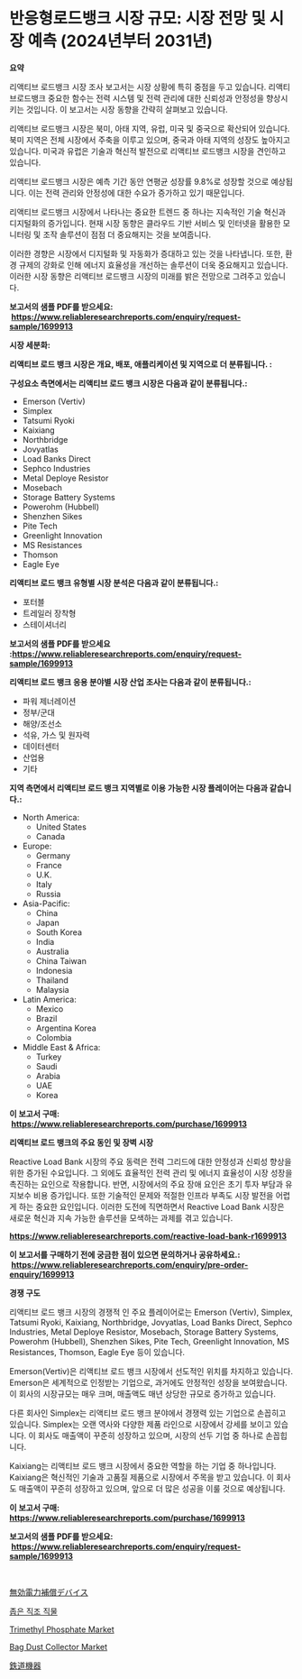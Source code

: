 <p><h1>반응형로드뱅크 시장 규모: 시장 전망 및 시장 예측 (2024년부터 2031년)</h1></p><p><strong>요약</strong></p>
<p><p>리액티브 로드뱅크 시장 조사 보고서는 시장 상황에 특히 중점을 두고 있습니다. 리액티브로드뱅크 중요한 함수는 전력 시스템 및 전력 관리에 대한 신뢰성과 안정성을 향상시키는 것입니다. 이 보고서는 시장 동향을 간략히 살펴보고 있습니다. </p><p>리액티브 로드뱅크 시장은 북미, 아태 지역, 유럽, 미국 및 중국으로 확산되어 있습니다. 북미 지역은 전체 시장에서 주축을 이루고 있으며, 중국과 아태 지역의 성장도 높아지고 있습니다. 미국과 유럽은 기술과 혁신적 발전으로 리액티브 로드뱅크 시장을 견인하고 있습니다.</p><p>리액티브 로드뱅크 시장은 예측 기간 동안 연평균 성장률 9.8%로 성장할 것으로 예상됩니다. 이는 전력 관리와 안정성에 대한 수요가 증가하고 있기 때문입니다.</p><p>리액티브 로드뱅크 시장에서 나타나는 중요한 트렌드 중 하나는 지속적인 기술 혁신과 디지털화의 증가입니다. 현재 시장 동향은 클라우드 기반 서비스 및 인터넷을 활용한 모니터링 및 조작 솔루션이 점점 더 중요해지는 것을 보여줍니다.</p><p>이러한 경향은 시장에서 디지털화 및 자동화가 증대하고 있는 것을 나타냅니다. 또한, 환경 규제의 강화로 인해 에너지 효율성을 개선하는 솔루션이 더욱 중요해지고 있습니다. 이러한 시장 동향은 리액티브 로드뱅크 시장의 미래를 밝은 전망으로 그려주고 있습니다.</p></p>
<p><strong>보고서의 샘플 PDF를 받으세요: &nbsp;<a href="https://www.reliableresearchreports.com/enquiry/request-sample/1699913">https://www.reliableresearchreports.com/enquiry/request-sample/1699913</a></strong></p>
<p><strong>시장 세분화:</strong></p>
<p><strong> 리액티브 로드 뱅크 시장은 개요, 배포, 애플리케이션 및 지역으로 더 분류됩니다. :</strong></p>
<p><strong>구성요소 측면에서는 리액티브 로드 뱅크 시장은 다음과 같이 분류됩니다.:</strong></p>
<p><ul><li>Emerson (Vertiv)</li><li>Simplex</li><li>Tatsumi Ryoki</li><li>Kaixiang</li><li>Northbridge</li><li>Jovyatlas</li><li>Load Banks Direct</li><li>Sephco Industries</li><li>Metal Deploye Resistor</li><li>Mosebach</li><li>Storage Battery Systems</li><li>Powerohm (Hubbell)</li><li>Shenzhen Sikes</li><li>Pite Tech</li><li>Greenlight Innovation</li><li>MS Resistances</li><li>Thomson</li><li>Eagle Eye</li></ul></p>
<p><strong> 리액티브 로드 뱅크 유형별 시장 분석은 다음과 같이 분류됩니다.:</strong></p>
<p><ul><li>포터블</li><li>트레일러 장착형</li><li>스테이셔너리</li></ul></p>
<p><strong>보고서의 샘플 PDF를 받으세요 :<a href="https://www.reliableresearchreports.com/enquiry/request-sample/1699913">https://www.reliableresearchreports.com/enquiry/request-sample/1699913</a></strong></p>
<p><strong> 리액티브 로드 뱅크 응용 분야별 시장 산업 조사는 다음과 같이 분류됩니다.:</strong></p>
<p><ul><li>파워 제너레이션</li><li>정부/군대</li><li>해양/조선소</li><li>석유, 가스 및 원자력</li><li>데이터센터</li><li>산업용</li><li>기타</li></ul></p>
<p><strong>지역 측면에서 리액티브 로드 뱅크 지역별로 이용 가능한 시장 플레이어는 다음과 같습니다.:</strong></p>
<p><ul>
    <li>
        North America:
        <ul>
            <li>United States</li>
            <li>Canada</li>
        </ul>
    </li>
    <li>
        Europe:
        <ul>
            <li>Germany</li>
            <li>France</li>
            <li>U.K.</li>
            <li>Italy</li>
            <li>Russia</li>
        </ul>
    </li>
    <li>
        Asia-Pacific:
        <ul>
            <li>China</li>
            <li>Japan</li>
            <li>South Korea</li>
            <li>India</li>
            <li>Australia</li>
            <li>China Taiwan</li>
            <li>Indonesia</li>
            <li>Thailand</li>
            <li>Malaysia</li>
        </ul>
    </li>
    <li>
        Latin America:
        <ul>
            <li>Mexico</li>
            <li>Brazil</li>
            <li>Argentina Korea</li>
            <li>Colombia</li>
        </ul>
    </li>
    <li>
        Middle East & Africa:
        <ul>
            <li>Turkey</li>
            <li>Saudi</li>
            <li>Arabia</li>
            <li>UAE</li>
            <li>Korea</li>
        </ul>
    </li>
    </ul></p>
<p><strong>이 보고서 구매: &nbsp;<a href="https://www.reliableresearchreports.com/purchase/1699913">https://www.reliableresearchreports.com/purchase/1699913</a></strong></p>
<p><strong>리액티브 로드 뱅크의 주요 동인 및 장벽 시장</strong></p>
<p><p>Reactive Load Bank 시장의 주요 동력은 전력 그리드에 대한 안정성과 신뢰성 향상을 위한 증가된 수요입니다. 그 외에도 효율적인 전력 관리 및 에너지 효율성이 시장 성장을 촉진하는 요인으로 작용합니다. 반면, 시장에서의 주요 장애 요인은 초기 투자 부담과 유지보수 비용 증가입니다. 또한 기술적인 문제와 적절한 인프라 부족도 시장 발전을 어렵게 하는 중요한 요인입니다. 이러한 도전에 직면하면서 Reactive Load Bank 시장은 새로운 혁신과 지속 가능한 솔루션을 모색하는 과제를 겪고 있습니다.</p></p>
<p><strong><a href="https://www.reliableresearchreports.com/reactive-load-bank-r1699913">https://www.reliableresearchreports.com/reactive-load-bank-r1699913</a></strong></p>
<p><strong>이 보고서를 구매하기 전에 궁금한 점이 있으면 문의하거나 공유하세요.: &nbsp;<a href="https://www.reliableresearchreports.com/enquiry/pre-order-enquiry/1699913">https://www.reliableresearchreports.com/enquiry/pre-order-enquiry/1699913</a></strong></p>
<p><strong>경쟁 구도</strong></p>
<p><p>리액티브 로드 뱅크 시장의 경쟁적 인 주요 플레이어로는 Emerson (Vertiv), Simplex, Tatsumi Ryoki, Kaixiang, Northbridge, Jovyatlas, Load Banks Direct, Sephco Industries, Metal Deploye Resistor, Mosebach, Storage Battery Systems, Powerohm (Hubbell), Shenzhen Sikes, Pite Tech, Greenlight Innovation, MS Resistances, Thomson, Eagle Eye 등이 있습니다.</p><p>Emerson(Vertiv)은 리액티브 로드 뱅크 시장에서 선도적인 위치를 차지하고 있습니다. Emerson은 세계적으로 인정받는 기업으로, 과거에도 안정적인 성장을 보여왔습니다. 이 회사의 시장규모는 매우 크며, 매출액도 매년 상당한 규모로 증가하고 있습니다.</p><p>다른 회사인 Simplex는 리액티브 로드 뱅크 분야에서 경쟁력 있는 기업으로 손꼽히고 있습니다. Simplex는 오랜 역사와 다양한 제품 라인으로 시장에서 강세를 보이고 있습니다. 이 회사도 매출액이 꾸준히 성장하고 있으며, 시장의 선두 기업 중 하나로 손꼽힙니다.</p><p>Kaixiang는 리액티브 로드 뱅크 시장에서 중요한 역할을 하는 기업 중 하나입니다. Kaixiang은 혁신적인 기술과 고품질 제품으로 시장에서 주목을 받고 있습니다. 이 회사도 매출액이 꾸준히 성장하고 있으며, 앞으로 더 많은 성공을 이룰 것으로 예상됩니다.</p></p>
<p><strong>이 보고서 구매: &nbsp; <a href="https://www.reliableresearchreports.com/purchase/1699913">https://www.reliableresearchreports.com/purchase/1699913</a></strong></p>
<p><strong>보고서의 샘플 PDF를 받으세요: &nbsp;<a href="https://www.reliableresearchreports.com/enquiry/request-sample/1699913">https://www.reliableresearchreports.com/enquiry/request-sample/1699913</a></strong><strong></strong></p>
<p>&nbsp;</p>
<p><p><a href="https://github.com/mcbeesbxa270/Market-Research-Report-List-1/blob/main/649278220919.md">無効電力補償デバイス</a></p><p><a href="https://github.com/vskv4779xr1/Market-Research-Report-List-1/blob/main/888677519426.md">좁은 직조 직물</a></p><p><a href="https://issuu.com/reportprime-2/docs/trimethyl-phosphate-market-size-2030.pptx">Trimethyl Phosphate Market</a></p><p><a href="https://github.com/mahnoor2003/Market-Research-Report-List-3/blob/main/bag-dust-collector-market.md">Bag Dust Collector Market</a></p><p><a href="https://github.com/ksxzwxabcuynh011/Market-Research-Report-List-1/blob/main/956561020918.md">鉄道機器</a></p></p>